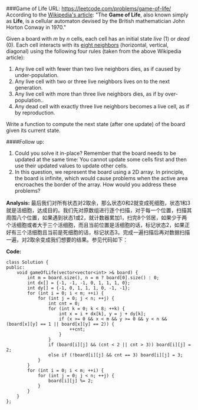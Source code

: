 ###Game of Life
URL: https://leetcode.com/problems/game-of-life/</br>
According to the [Wikipedia's article](https://en.wikipedia.org/wiki/Conway%27s_Game_of_Life): "The __Game of Life__, also known simply as __Life__, is a cellular automaton devised by the British mathematician John Horton Conway in 1970."

Given a board with _m_ by _n_ cells, each cell has an initial state _live_ (1) or _dead_ (0). Each cell interacts with its [eight neighbors](https://en.wikipedia.org/wiki/Moore_neighborhood) (horizontal, vertical, diagonal) using the following four rules (taken from the above Wikipedia article):

1. Any live cell with fewer than two live neighbors dies, as if caused by under-population.
2. Any live cell with two or three live neighbors lives on to the next generation.
3. Any live cell with more than three live neighbors dies, as if by over-population..
4. Any dead cell with exactly three live neighbors becomes a live cell, as if by reproduction.

Write a function to compute the next state (after one update) of the board given its current state.

####Follow up: 
1. Could you solve it in-place? Remember that the board needs to be updated at the same time: You cannot update some cells first and then use their updated values to update other cells.
2. In this question, we represent the board using a 2D array. In principle, the board is infinite, which would cause problems when the active area encroaches the border of the array. How would you address these problems?

__Analysis:__
最后我们对所有状态对2取余，那么状态0和2就变成死细胞，状态1和3就是活细胞，达成目的。我们先对原数组进行逐个扫描，对于每一个位置，扫描其周围八个位置，如果遇到状态1或2，就计数器累加1，扫完8个邻居，如果少于两个活细胞或者大于三个活细胞，而且当前位置是活细胞的话，标记状态2，如果正好有三个活细胞且当前是死细胞的话，标记状态3。完成一遍扫描后再对数据扫描一遍，对2取余变成我们想要的结果。参见代码如下：

__Code:__

	class Solution {
	public:
	    void gameOfLife(vector<vector<int> >& board) {
	        int m = board.size(), n = m ? board[0].size() : 0;
	        int dx[] = {-1, -1, -1, 0, 1, 1, 1, 0};
	        int dy[] = {-1, 0, 1, 1, 1, 0, -1, -1};
	        for (int i = 0; i < m; ++i) {
	            for (int j = 0; j < n; ++j) {
	                int cnt = 0;
	                for (int k = 0; k < 8; ++k) {
	                    int x = i + dx[k], y = j + dy[k];
	                    if (x >= 0 && x < m && y >= 0 && y < n && (board[x][y] == 1 || board[x][y] == 2)) {
	                        ++cnt;
	                    }
	                }
	                if (board[i][j] && (cnt < 2 || cnt > 3)) board[i][j] = 2;
	                else if (!board[i][j] && cnt == 3) board[i][j] = 3;
	            }
	        }
	        for (int i = 0; i < m; ++i) {
	            for (int j = 0; j < n; ++j) {
	                board[i][j] %= 2;
	            }
	        }
	    }
	};